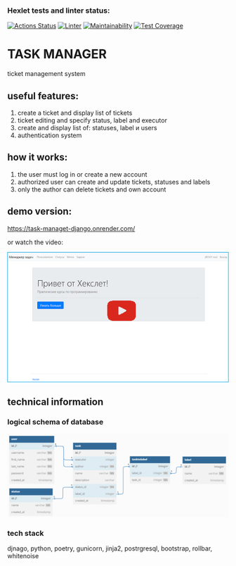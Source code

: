 ### Hexlet tests and linter status:
[![Actions Status](https://github.com/ConstableFraser/python-project-52/workflows/hexlet-check/badge.svg)](https://github.com/ConstableFraser/python-project-52/actions)
[![Linter](https://github.com/ConstableFraser/python-project-52/actions/workflows/linter.yml/badge.svg)](https://github.com/ConstableFraser/python-project-52/actions/workflows/linter.yml)
[![Maintainability](https://api.codeclimate.com/v1/badges/0592caf9f3efcb116c40/maintainability)](https://codeclimate.com/github/ConstableFraser/python-project-52/maintainability)
[![Test Coverage](https://api.codeclimate.com/v1/badges/0592caf9f3efcb116c40/test_coverage)](https://codeclimate.com/github/ConstableFraser/python-project-52/test_coverage)

# TASK MANAGER
ticket management system
## useful features:
1. create a ticket and display list of tickets
2. ticket editing and specify status, label and executor
3. create and display list of: statuses, label и users
4. authentication system

## how it works:
1. the user must log in or create a new account
2. authorized user can create and update tickets, statuses and labels
3. only the author can delete tickets and own account

## demo version:
https://task-managet-django.onrender.com/

or watch the video:

[![Watch the video](staticfiles/images/Figaro_preview.png)](https://youtu.be/aBok39kZT9Q)

## technical information

### logical schema of database
![database](staticfiles/images/structure_db.png)

### tech stack
djnago, python, poetry, gunicorn, jinja2, postrgresql, bootstrap, rollbar, whitenoise
